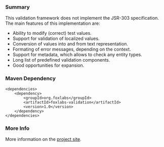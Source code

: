 ### Summary

This validation framework does not implement the JSR-303 specification. The main features of this implementation are:

- Ability to modify (correct) test values.
- Support for validation of localized values.
- Conversion of values into and from text representation.
- Formating of error messages, depending on the context.
- Support for metadata, which allows to check any entity types.
- Long list of predefined validation components.
- Good opportunities for expansion.

### Maven Dependency

```
<dependencies>
    <dependency>
        <groupId>org.foxlabs</groupId>
        <artifactId>foxlabs-validation</artifactId>
        <version>1.0</version>
    </dependency>
</dependencies>
```

### More Info

More information on the [project site](https://foxlabs.org/foxlabs-validation/).

